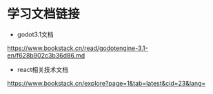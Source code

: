 # 学习文档链接

+ godot3.1文档

https://www.bookstack.cn/read/godotengine-3.1-en/f628b902c3b36d86.md

+ react相关技术文档

https://www.bookstack.cn/explore?page=1&tab=latest&cid=23&lang=
